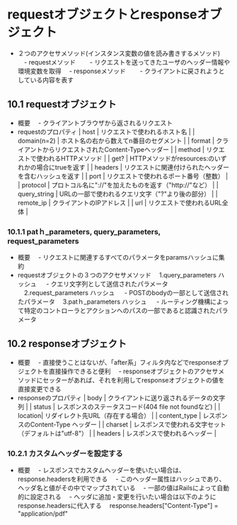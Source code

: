 # requestオブジェクトとresponseオブジェクト
- ２つのアクセサメソッド(インスタンス変数の値を読み書きするメソッド)
　- requestメソッド
　　- リクエストを送ってきたユーザのヘッダー情報や環境変数を取得
　- responseメソッド
　　- クライアントに戻されようとしている内容を表す
## 10.1 requestオブジェクト
- 概要
　- クライアントブラウザから返されるリクエスト
- requestのプロパティ
| host | リクエストで使われるホスト名 |
| domain(n=2) | ホスト名の右から数えてn番目のセグメント |
| format | クライアントからリクエストされたContent-Typeヘッダー |
| method | リクエストで使われるHTTPメソッド |
| get? | HTTPメソッドがresources:のいずれかの場合にtrueを返す |
| headers | リクエストに関連付けられたヘッダーを含むハッシュを返す |
| port | リクエストで使われるポート番号（整数） |
| protocol | プロトコル名に"://"を加えたものを返す（"http://"など） |
| query_string | URLの一部で使われるクエリ文字（"?"より後の部分） |
| remote_ip | クライアントのIPアドレス |
| url | リクエストで使われるURL全体 |
### 10.1.1 patｈ_parameters, query_parameters, request_parameters
- 概要
　- リクエストに関連するすべてのパラメータをparamsハッシュに集約
- requestオブジェクトの３つのアクセサメソッド
　1.query_parameters ハッシュ
　 - クエリ文字列として送信されたパラメータ
　2.request_parameters ハッシュ
　 - POSTのbodyの一部として送信されたパラメータ
　3.patｈ_parameters ハッシュ
　 -  ルーティング機構によって特定のコントローラとアクションへのパスの一部であると認識されたパラメータ
## 10.2 responseオブジェクト
- 概要
　- 直接使うことはないが、「after系」フィルタ内などでresponseオブジェクトを直接操作できると便利
　- responseオブジェクトのアクセサメソッドにセッターがあれば、それを利用してresponseオブジェクトの値を直接変更できる
- responseのプロパティ
| body | 	クライアントに送り返されるデータの文字列 |
| status | レスポンスのステータスコード(404 file not foundなど) |
| location| リダイレクト先URL（存在する場合） |
| content_type | レスポンスのContent-Type ヘッダー |
| charset | レスポンスで使われる文字セット（デフォルトは"utf-8"） |
| headers | レスポンスで使われるヘッダー |
### 10.2.1 カスタムヘッダーを設定する
- 概要
　- レスポンスでカスタムヘッダーを使いたい場合は、response.headersを利用できる
　- このヘッダー属性はハッシュであり、ヘッダ名と値がその中でマップされている
　- 一部の値はRailsによって自動的に設定される
　- ヘッダに追加・変更を行いたい場合は以下のようにresponse.headersに代入する
　response.headers["Content-Type"] = "application/pdf"
